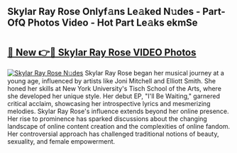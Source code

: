 ## Skylar Ray Rose Onlyf𝚊ns Le𝚊ked N𝚞des - Part-OfQ Photos Video - Hot Part Le𝚊ks ekmSe

# <h2><a href="http://ab67761.deff.icu/?id=Skylar+Ray+Rose">🔗 New 👉🔴 Skylar Ray Rose VIDEO Photos</a></h2>

[![Skylar Ray Rose N𝚞des](https://i.imgur.com/rIISA9y.gif)](http://ab67761.deff.icu/?id=Skylar+Ray+Rose)
Skylar Ray Rose began her musical journey at a young age, influenced by artists like Joni Mitchell and Elliott Smith. She honed her skills at New York University's Tisch School of the Arts, where she developed her unique style. Her debut EP, "I'll Be Waiting," garnered critical acclaim, showcasing her introspective lyrics and mesmerizing melodies. Skylar Ray Rose's influence extends beyond her online presence. Her rise to prominence has sparked discussions about the changing landscape of online content creation and the complexities of online fandom. Her controversial approach has challenged traditional notions of beauty, sexuality, and female empowerment.
